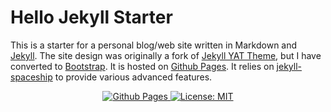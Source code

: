 # Hello Jekyll Starter

This is a starter for a personal blog/web site written in Markdown and [Jekyll](https://jekyllrb.com). The site design was originally a fork of [Jekyll YAT Theme](https://github.com/jeffreytse/jekyll-theme-yat), but I have converted to [Bootstrap](https://getbootstrap.com). It is hosted on [Github Pages](https://pages.github.com). It relies on [jekyll-spaceship](https://github.com/jeffreytse/jekyll-spaceship) to provide various advanced features.

<p align="center">
  <a href="https://christinetham.github.io/christham-yat">
    <img src="https://github.com/ChristineTham/christham-yat/workflows/Github%20Pages/badge.svg"
      alt="Github Pages" />
  </a>

  <a href="https://opensource.org/licenses/MIT">
    <img src="https://img.shields.io/badge/License-MIT-brightgreen.svg"
      alt="License: MIT" />
  </a>
</p>
